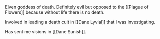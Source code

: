 Elven goddess of death. Definitely evil but opposed to the [[Plague of Flowers]] because without life there is no death.

Involved in leading a death cult in [[Dane Lyvial]] that I was investigating.

Has sent me visions in [[Dane Sunish]].

